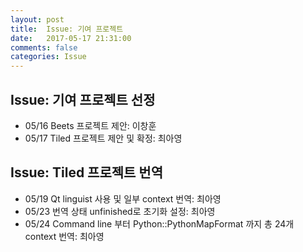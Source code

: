 ```yaml
---
layout: post
title:  Issue: 기여 프로젝트
date:   2017-05-17 21:31:00
comments: false
categories: Issue
---
```


## Issue: 기여 프로젝트 선정
* 05/16 Beets 프로젝트 제안: 이창훈
* 05/17 Tiled 프로젝트 제안 및 확정: 최아영

## Issue: Tiled 프로젝트 번역
* 05/19 Qt linguist 사용 및 일부 context 번역: 최아영
* 05/23 번역 상태 unfinished로 초기화 설정: 최아영
* 05/24 Command line 부터 Python::PythonMapFormat 까지 총 24개 context 번역: 최아영
